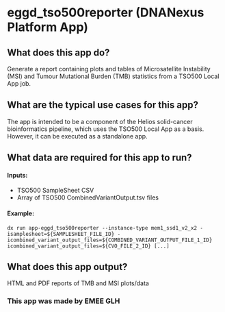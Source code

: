 # eggd\_tso500reporter (DNANexus Platform App)

## What does this app do?

Generate a report containing plots and tables of Microsatellite Instability (MSI) and Tumour Mutational Burden (TMB) statistics from a TSO500 Local App job.

## What are the typical use cases for this app?

The app is intended to be a component of the Helios solid-cancer bioinformatics pipeline, which uses the TSO500 Local App as a basis. However, it can be executed as a standalone app.

## What data are required for this app to run?

#### Inputs:

- TSO500 SampleSheet CSV
- Array of TSO500 CombinedVariantOutput.tsv files

#### Example:

```
dx run app-eggd_tso500reporter --instance-type mem1_ssd1_v2_x2 -isamplesheet=${SAMPLESHEET_FILE_ID} -icombined_variant_output_files=${COMBINED_VARIANT_OUTPUT_FILE_1_ID} icombined_variant_output_files=${CVO_FILE_2_ID} [...]
```

## What does this app output?

HTML and PDF reports of TMB and MSI plots/data

### This app was made by EMEE GLH
